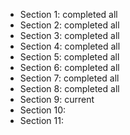 - Section 1: completed all
- Section 2: completed all
- Section 3: completed all
- Section 4: completed all
- Section 5: completed all
- Section 6: completed all
- Section 7: completed all
- Section 8: completed all
- Section 9: current
- Section 10:
- Section 11:

